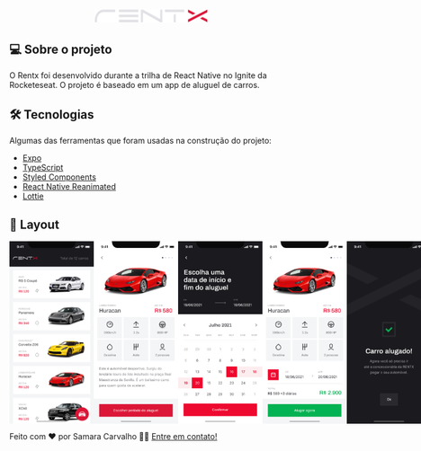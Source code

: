 <h2 align="center">
	<img alt="Rentx" title="#Rentx" src="./src/assets/logo.svg" width="200px">
</h2>


## 💻 Sobre o projeto


O Rentx foi desenvolvido durante a trilha de React Native no Ignite da Rocketeseat. O projeto é baseado em um app de aluguel de carros.


## 🛠 Tecnologias


Algumas das ferramentas que foram usadas na construção do projeto:

- [Expo][expo]
- [TypeScript][typescript]
- [Styled Components][styledcomponents]
- [React Native Reanimated][rnreanimated]
- [Lottie][lottie]


## 🎨 Layout


<p style="display: flex; align-items: flex-start; justify-content: flex-start;">
  <img alt="Rentx" title="#Rentx" src="./assets/home.png" width="150px" style={{ margin: '0 30px' }}>
  <img alt="Rentx" title="#Rentx" src="./assets/detalhes.png" width="150px" style={{ margin: '0 30px' }}>
  <img alt="Rentx" title="#Rentx" src="./assets/data-escolhida.png" width="150px" style={{ margin: '0 30px' }}>
  <img alt="Rentx" title="#Rentx" src="./assets/detalhes-scheduling.png" width="150px" style={{ margin: '0 30px' }}>
  <img alt="Rentx" title="#Rentx" src="./assets/completed.png" width="150px" style={{ margin: '0 30px' }}>
</p>


Feito com ❤️ por Samara Carvalho 👋🏽 [Entre em contato!](https://www.linkedin.com/in/samcarvalhos/)

[expo]: https://docs.expo.dev/
[typescript]: https://www.typescriptlang.org/
[styledcomponents]: https://styled-components.com/
[rnreanimated]: https://docs.swmansion.com/react-native-reanimated/
[lottie]: https://docs.expo.dev/versions/latest/sdk/lottie/
